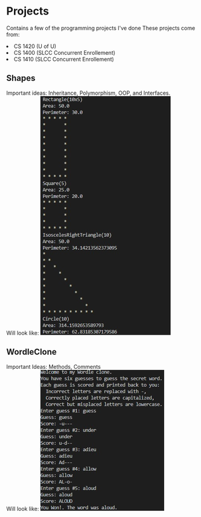 # Projects
Contains a few of the programming projects I've done 
These projects come from:
<list>
  <li>CS 1420 (U of U)</li>
  <li>CS 1400 (SLCC Concurrent Enrollement)</li>
  <li>CS 1410 (SLCC Concurrent Enrollement)</li>
</list>
<h2> Shapes </h2>
  Important ideas: Inheritance, Polymorphism, OOP, and Interfaces. 
  </br> Will look like:
  <img src="shapespic.jpg" alt="A picture of how the Shapes program should work">
<h2> WordleClone </h2>
  Important Ideas: Methods, Comments
  </br> Will look like:
  <img src="wordlepic.jpg" alt ="A picture of how the WordleClone program should work">

